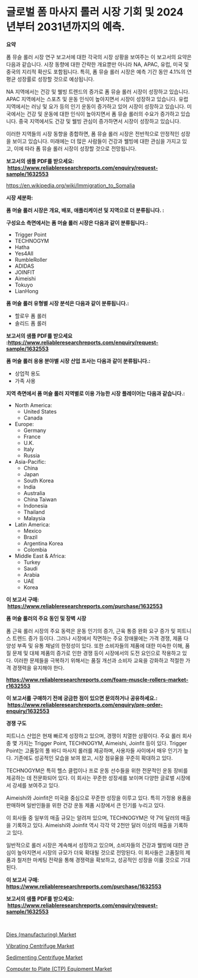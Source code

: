 <p><h1>글로벌 폼 마사지 롤러 시장 기회 및 2024년부터 2031년까지의 예측.</h1></p><p><strong>요약</strong></p>
<p><p>폼 뮤슬 롤러 시장 연구 보고서에 대한 각국의 시장 상황을 보여주는 이 보고서의 요약은 다음과 같습니다. 시장 동향에 대한 간략한 개요뿐만 아니라 NA, APAC, 유럽, 미국 및 중국의 지리적 확산도 포함됩니다. 특히, 폼 뮤슬 롤러 시장은 예측 기간 동안 4.1%의 연평균 성장률로 성장할 것으로 예상됩니다.</p><p>NA 지역에서는 건강 및 웰빙 트렌드의 증가로 폼 뮤슬 롤러 시장이 성장하고 있습니다. APAC 지역에서는 스포츠 및 운동 인식이 높아지면서 시장이 성장하고 있습니다. 유럽 지역에서는 러닝 및 요가 등의 인기 운동이 증가하고 있어 시장이 성장하고 있습니다. 미국에서는 건강 및 운동에 대한 인식이 높아지면서 폼 뮤슬 롤러의 수요가 증가하고 있습니다. 중국 지역에서도 건강 및 웰빙 관심이 증가하면서 시장이 성장하고 있습니다.</p><p>이러한 지역들의 시장 동향을 종합하면, 폼 뮤슬 롤러 시장은 전반적으로 안정적인 성장을 보이고 있습니다. 미래에는 더 많은 사람들이 건강과 웰빙에 대한 관심을 가지고 있고, 이에 따라 폼 뮤슬 롤러 시장이 성장할 것으로 전망됩니다.</p></p>
<p><strong>보고서의 샘플 PDF를 받으세요: &nbsp;<a href="https://www.reliableresearchreports.com/enquiry/request-sample/1632553">https://www.reliableresearchreports.com/enquiry/request-sample/1632553</a></strong></p>
<p><a href="https://en.wikipedia.org/wiki/Immigration_to_Somalia">https://en.wikipedia.org/wiki/Immigration_to_Somalia</a></p>
<p><strong>시장 세분화:</strong></p>
<p><strong> 폼 머슬 롤러 시장은 개요, 배포, 애플리케이션 및 지역으로 더 분류됩니다. :</strong></p>
<p><strong>구성요소 측면에서는 폼 머슬 롤러 시장은 다음과 같이 분류됩니다.:</strong></p>
<p><ul><li>Trigger Point</li><li>TECHNOGYM</li><li>Hatha</li><li>Yes4All</li><li>RumbleRoller</li><li>ADIDAS</li><li>JOINFIT</li><li>Aimeishi</li><li>Tokuyo</li><li>LianHong</li></ul></p>
<p><strong> 폼 머슬 롤러 유형별 시장 분석은 다음과 같이 분류됩니다.:</strong></p>
<p><ul><li>할로우 폼 롤러</li><li>솔리드 폼 롤러</li></ul></p>
<p><strong>보고서의 샘플 PDF를 받으세요 :<a href="https://www.reliableresearchreports.com/enquiry/request-sample/1632553">https://www.reliableresearchreports.com/enquiry/request-sample/1632553</a></strong></p>
<p><strong> 폼 머슬 롤러 응용 분야별 시장 산업 조사는 다음과 같이 분류됩니다.:</strong></p>
<p><ul><li>상업적 용도</li><li>가족 사용</li></ul></p>
<p><strong>지역 측면에서 폼 머슬 롤러 지역별로 이용 가능한 시장 플레이어는 다음과 같습니다.:</strong></p>
<p><ul>
    <li>
        North America:
        <ul>
            <li>United States</li>
            <li>Canada</li>
        </ul>
    </li>
    <li>
        Europe:
        <ul>
            <li>Germany</li>
            <li>France</li>
            <li>U.K.</li>
            <li>Italy</li>
            <li>Russia</li>
        </ul>
    </li>
    <li>
        Asia-Pacific:
        <ul>
            <li>China</li>
            <li>Japan</li>
            <li>South Korea</li>
            <li>India</li>
            <li>Australia</li>
            <li>China Taiwan</li>
            <li>Indonesia</li>
            <li>Thailand</li>
            <li>Malaysia</li>
        </ul>
    </li>
    <li>
        Latin America:
        <ul>
            <li>Mexico</li>
            <li>Brazil</li>
            <li>Argentina Korea</li>
            <li>Colombia</li>
        </ul>
    </li>
    <li>
        Middle East & Africa:
        <ul>
            <li>Turkey</li>
            <li>Saudi</li>
            <li>Arabia</li>
            <li>UAE</li>
            <li>Korea</li>
        </ul>
    </li>
    </ul></p>
<p><strong>이 보고서 구매: &nbsp;<a href="https://www.reliableresearchreports.com/purchase/1632553">https://www.reliableresearchreports.com/purchase/1632553</a></strong></p>
<p><strong>폼 머슬 롤러의 주요 동인 및 장벽 시장</strong></p>
<p><p>폼 근육 롤러 시장의 주요 동력은 운동 인기의 증가, 근육 통증 완화 요구 증가 및 피트니스 트렌드 증가 등이다. 그러나 시장에서 직면하는 주요 장애물에는 가격 경쟁, 제품 다양성 부족 및 유통 채널의 한정성이 있다. 또한 소비자들의 제품에 대한 미숙한 이해, 품질 문제 및 대체 제품의 증가로 인한 경쟁 등이 시장에서의 도전 요인으로 작용하고 있다. 이러한 문제들을 극복하기 위해서는 품질 개선과 소비자 교육을 강화하고 적절한 가격 경쟁력을 유지해야 한다.</p></p>
<p><strong><a href="https://www.reliableresearchreports.com/foam-muscle-rollers-market-r1632553">https://www.reliableresearchreports.com/foam-muscle-rollers-market-r1632553</a></strong></p>
<p><strong>이 보고서를 구매하기 전에 궁금한 점이 있으면 문의하거나 공유하세요.: &nbsp;<a href="https://www.reliableresearchreports.com/enquiry/pre-order-enquiry/1632553">https://www.reliableresearchreports.com/enquiry/pre-order-enquiry/1632553</a></strong></p>
<p><strong>경쟁 구도</strong></p>
<p><p>피트니스 산업은 현재 빠르게 성장하고 있으며, 경쟁이 치열한 상황이다. 주요 롤러 회사 중 몇 가지는 Trigger Point, TECHNOGYM, Aimeishi, Joinfit 등이 있다. Trigger Point는 고품질의 풀 바디 마사지 롤러를 제공하며, 사용자들 사이에서 매우 인기가 높다. 기존에도 성공적인 모습을 보여 왔고, 시장 점유율을 꾸준히 확대하고 있다.</p><p>TECHNOGYM은 특히 헬스 클럽이나 프로 운동 선수들을 위한 전문적인 운동 장비를 제공하는 데 전문화되어 있다. 이 회사는 꾸준한 성장세를 보이며 다양한 글로벌 시장에서 강세를 보여주고 있다. </p><p>Aimeishi와 Joinfit은 미국을 중심으로 꾸준한 성장을 이루고 있다. 특히 가정용 용품을 판매하며 일반인들을 위한 건강 운동 제품 시장에서 큰 인기를 누리고 있다.</p><p>이 회사들 중 일부의 매출 규모는 알려져 있으며, TECHNOGYM은 약 7억 달러의 매출을 기록하고 있다. Aimeishi와 Joinfit 역시 각각 약 2천만 달러 이상의 매출을 기록하고 있다.</p><p>일반적으로 롤러 시장은 계속해서 성장하고 있으며, 소비자들의 건강과 웰빙에 대한 관심이 높아지면서 시장의 규모가 더욱 확대될 것으로 전망된다. 이 회사들은 고품질의 제품과 철저한 마케팅 전략을 통해 경쟁력을 확보하고, 성공적인 성장을 이룰 것으로 기대된다.</p></p>
<p><strong>이 보고서 구매: &nbsp; <a href="https://www.reliableresearchreports.com/purchase/1632553">https://www.reliableresearchreports.com/purchase/1632553</a></strong></p>
<p><strong>보고서의 샘플 PDF를 받으세요: &nbsp;<a href="https://www.reliableresearchreports.com/enquiry/request-sample/1632553">https://www.reliableresearchreports.com/enquiry/request-sample/1632553</a></strong><strong></strong></p>
<p>&nbsp;</p>
<p><p><a href="https://github.com/sophieinleeds/Market-Research-Report-List-1/blob/main/dies-manufacturing-market.md">Dies (manufacturing) Market</a></p><p><a href="https://issuu.com/reportprime-2/docs/vibrating-centrifuge-market-size-2030.pptx">Vibrating Centrifuge Market</a></p><p><a href="https://issuu.com/reportprime-2/docs/sedimenting-centrifuge-market-size-2030.pptx">Sedimenting Centrifuge Market</a></p><p><a href="https://github.com/nettieBoyle39/Market-Research-Report-List-1/blob/main/computer-to-plate-ctp-equipment-market.md">Computer to Plate (CTP) Equipment Market</a></p></p>